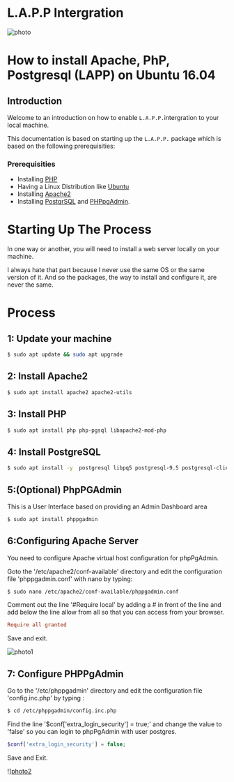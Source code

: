 L.A.P.P Intergration
==========================

![photo](https://cdn-images-1.medium.com/max/1000/1*Vb2C19KbtkmfD7XAMSAcPA.png)

# How to install Apache, PhP, Postgresql (LAPP) on Ubuntu 16.04

## Introduction

Welcome to an introduction on how to enable `L.A.P.P.`intergration to your local machine.

This documentation is based on starting up the `L.A.P.P.` package which is based on the following prerequisities:

### Prerequisities

+ Installing [PHP]()
+ Having a Linux Distribution like [Ubuntu]()
+ Installing [Apache2]()
+ Installing [PostgrSQL]() and [PHPpgAdmin]().

# Starting Up The Process

In one way or another, you will need to install a web server locally on your machine. 

I always hate that part because I never use the same OS or the same version of it. And so the packages, the way to install and configure it, are never the same. 

# Process

## 1: Update your machine

```bash
$ sudo apt update && sudo apt upgrade
```

## 2: Install Apache2

```bash
$ sudo apt install apache2 apache2-utils
```

## 3: Install PHP

```bash
$ sudo apt install php php-pgsql libapache2-mod-php
```

## 4: Install PostgreSQL

```bash
$ sudo apt install -y  postgresql libpq5 postgresql-9.5 postgresql-client-9.5 postgresql-client-common postgresql-contrib
```

## 5:(Optional) PhpPGAdmin

This is a User Interface based on providing an Admin Dashboard area

```bash
$ sudo apt install phppgadmin
```

## 6:Configuring Apache Server

You need to configure Apache virtual host configuration for phpPgAdmin.

Goto the '/etc/apache2/conf-available' directory and edit the configuration file 'phppgadmin.conf' with nano by typing:

```bash
$ sudo nano /etc/apache2/conf-available/phppgadmin.conf
```

Comment out the line '#Require local' by adding a # in front of the line and add below the line allow from all so that you can access from your browser.

```conf
Require all granted
```

Save and exit.

![photo1](https://www.howtoforge.com/images/how_to_install_postgresql_and_phppgadmin_on_ubuntu_1804/2.png)

## 7: Configure PHPPgAdmin

Go to the '/etc/phppgadmin' directory and edit the configuration file 'config.inc.php' by typing :

```bash
$ cd /etc/phppgadmin/config.inc.php
```

Find the line '$conf['extra_login_security'] = true;' and change the value to 'false' so you can login to phpPgAdmin with user postgres.

```php
$conf['extra_login_security'] = false;
```

Save and Exit.

!][photo2](https://www.howtoforge.com/images/how_to_install_postgresql_and_phppgadmin_on_ubuntu_1804/3.png)